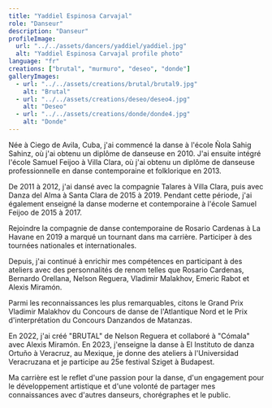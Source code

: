 ```yaml
---
title: "Yaddiel Espinosa Carvajal"
role: "Danseur"
description: "Danseur"
profileImage:
  url: "../../assets/dancers/yaddiel/yaddiel.jpg"
  alt: "Yaddiel Espinosa Carvajal profile photo"
language: "fr"
creations: ["brutal", "murmuro", "deseo", "donde"]
galleryImages:
  - url: "../../assets/creations/brutal/brutal9.jpg"
    alt: "Brutal"
  - url: "../../assets/creations/deseo/deseo4.jpg"
    alt: "Deseo"
  - url: "../../assets/creations/donde/donde4.jpg"
    alt: "Donde"
---
```


Née à Ciego de Avila, Cuba, j'ai commencé la danse à l'école Ñola Sahig Sahinz, où j'ai obtenu un diplôme de danseuse en 2010. J'ai ensuite intégré l'école Samuel Feijoo à Villa Clara, où j'ai obtenu un diplôme de danseuse professionnelle en danse contemporaine et folklorique en 2013.

De 2011 à 2012, j'ai dansé avec la compagnie Talares à Villa Clara, puis avec Danza del Alma à Santa Clara de 2015 à 2019. Pendant cette période, j'ai également enseigné la danse moderne et contemporaine à l'école Samuel Feijoo de 2015 à 2017.

Rejoindre la compagnie de danse contemporaine de Rosario Cardenas à La Havane en 2019 a marqué un tournant dans ma carrière. Participer à des tournées nationales et internationales.

Depuis, j'ai continué à enrichir mes compétences en participant à des ateliers avec des personnalités de renom telles que Rosario Cardenas, Bernardo Orellana, Nelson Reguera, Vladimir Malakhov, Emeric Rabot et Alexis Miramón.

Parmi les reconnaissances les plus remarquables, citons le Grand Prix Vladimir Malakhov du Concours de danse de l'Atlantique Nord et le Prix d'interprétation du Concours Danzandos de Matanzas.

En 2022, j'ai créé "BRUTAL" de Nelson Reguera et collaboré à "Cómala" avec Alexis Miramón. En 2023, j'enseigne la danse à El Instituto de danza Ortuño à Veracruz, au Mexique, je donne des ateliers à l'Universidad Veracruzana et je participe au 25e festival Sziget à Budapest.

Ma carrière est le reflet d'une passion pour la danse, d'un engagement pour le développement artistique et d'une volonté de partager mes connaissances avec d'autres danseurs, chorégraphes et le public.
